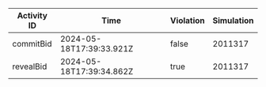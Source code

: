 | Activity ID | Time | Violation | Simulation |
| --- | --- | --- | --- |
| commitBid | 2024-05-18T17:39:33.921Z | false | 2011317 |
| revealBid | 2024-05-18T17:39:34.862Z | true | 2011317 |